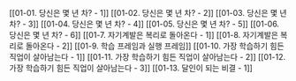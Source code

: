 [[01-01️. 당신은 몇 년 차? - 1]]
[[01-02. 당신은 몇 년 차? - 2]]
[[01-03. 당신은 몇 년 차? - 3]]
[[01-04. 당신은 몇 년 차? - 4]]
[[01-05. 당신은 몇 년 차? - 5]]
[[01-06. 당신은 몇 년 차? - 6]]
[[01-7. 자기계발은 복리로 돌아온다 - 1]]
[[01-8. 자기계발은 복리로 돌아온다 - 2]]
[[01-9. 학습 프레임과 실행 프레임]]
[[01-10. 가장 학습하기 힘든 직업이 살아남는다 - 1]]
[[01-11. 가장 학습하기 힘든 직업이 살아남는다 - 2]]
[[01-12. 가장 학습하기 힘든 직업이 살아남는다 - 3]]
[[01-13. 달인이 되는 비결 - 1]]